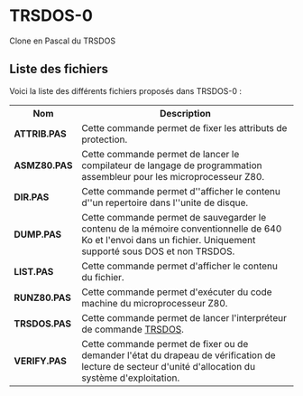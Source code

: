 # TRSDOS-0
Clone en Pascal du TRSDOS

<h2>Liste des fichiers</h2>

Voici la liste des différents fichiers proposés dans TRSDOS-0 :

<table>
		<tr>
			<th>Nom</th>
			<th>Description</th>	
		</tr>
		<tr>
			<td><b>ATTRIB.PAS</b></td>
			<td>Cette commande permet de fixer les attributs de protection.</td>
		</tr>
		<tr>
			<td><b>ASMZ80.PAS</b></td>
			<td>Cette commande permet de lancer le compilateur de langage de programmation assembleur pour les microprocesseur Z80.</td>
		</tr>
		<tr>
			<td><b>DIR.PAS</b></td>
			<td>Cette commande permet d''afficher le contenu d''un repertoire dans l''unite de disque.</td>
		</tr>
		<tr>
			<td><b>DUMP.PAS</b></td>
			<td>Cette commande permet de sauvegarder le contenu de la mémoire conventionnelle de 640 Ko et l'envoi dans un fichier. Uniquement supporté sous DOS et non TRSDOS.</td>
		</tr>
		<tr>
			<td><b>LIST.PAS</b></td>
			<td>Cette commande permet d'afficher le contenu du fichier.</td>
		</tr>
		<tr>
		       <td><b>RUNZ80.PAS</b></td>
		       <td>Cette commande permet d'exécuter du code machine du microprocesseur Z80.</td>
		</tr>
		<tr>
			<td><b>TRSDOS.PAS</b></td>
			<td>Cette commande permet de lancer l'interpréteur de commande <a href="https://www.gladir.com/OS/TRSDOS/intro.htm">TRSDOS</a>.</td>
		</tr>
		<tr>
			<td><b>VERIFY.PAS</b></td>
			<td>Cette commande permet de fixer ou de demander l'état du drapeau de vérification de lecture de secteur d'unité d'allocation du système d'exploitation.</td>
		</tr>
	</table>
